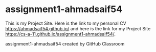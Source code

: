 # assignment1-ahmadsaif54
This is my Project Site. Here is the link to my personal CV https://ahmadsaif54.github.io/ and here is the link for my Project Site https://cs-a-11.github.io/assignment1-ahmadsaif54/.

assignment1-ahmadsaif54 created by GitHub Classroom
